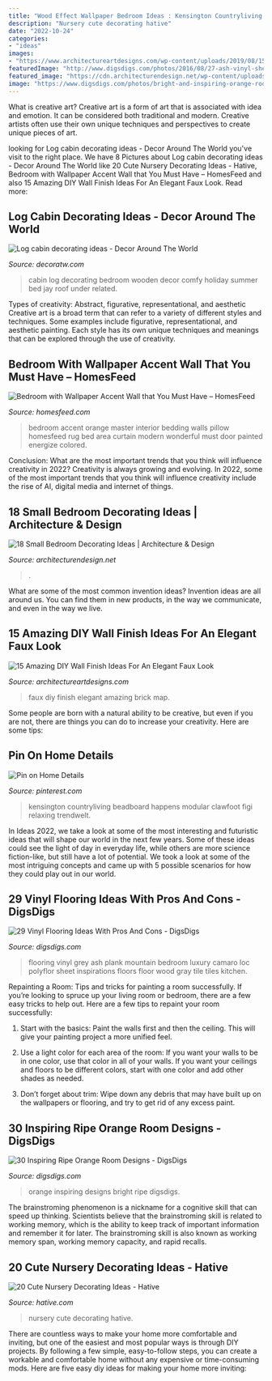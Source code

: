 ```yaml
---
title: "Wood Effect Wallpaper Bedroom Ideas : Kensington Countryliving Beadboard Happens Modular Clawfoot Figi Relaxing Trendwelt"
description: "Nursery cute decorating hative"
date: "2022-10-24"
categories:
- "ideas"
images:
- "https://www.architectureartdesigns.com/wp-content/uploads/2019/08/15-Amazing-DIY-Wall-Finish-Ideas-For-An-Elegant-Faux-Look-13.jpg"
featuredImage: "http://www.digsdigs.com/photos/2016/08/27-ash-vinyl-sheet-floors-for-a-bedroom.jpg"
featured_image: "https://cdn.architecturendesign.net/wp-content/uploads/2014/09/decorate-small-bedroom-with-wall-paneling-and-wall-sconces.jpg"
image: "https://www.digsdigs.com/photos/bright-and-inspiring-orange-room-designs-8-554x738.jpg"
---
```



What is creative art?
Creative art is a form of art that is associated with idea and emotion. It can be considered both traditional and modern. Creative artists often use their own unique techniques and perspectives to create unique pieces of art.

	

		
looking for Log cabin decorating ideas - Decor Around The World you've visit to the right place. We have 8 Pictures about Log cabin decorating ideas - Decor Around The World like 20 Cute Nursery Decorating Ideas - Hative, Bedroom with Wallpaper Accent Wall that You Must Have – HomesFeed and also 15 Amazing DIY Wall Finish Ideas For An Elegant Faux Look. Read more:
		
    
## Log Cabin Decorating Ideas - Decor Around The World

<img loading=lazy src="https://decoratw.com/wp-content/uploads/2015/01/small-log-cabin-decorating-ideas-1.jpg" onerror="this.onerror=null;this.src='https://tse1.mm.bing.net/th?id=OIP.THEOgMmhz-bqASE-LEPTbAHaJ4&amp;pid=15.1';" alt="Log cabin decorating ideas - Decor Around The World">

_Source: decoratw.com_

>cabin log decorating bedroom wooden decor comfy holiday summer bed jay roof under related. 

	

Types of creativity: Abstract, figurative, representational, and aesthetic
Creative art is a broad term that can refer to a variety of different styles and techniques. Some examples include figurative, representational, and aesthetic painting. Each style has its own unique techniques and meanings that can be explored through the use of creativity.

    
## Bedroom With Wallpaper Accent Wall That You Must Have – HomesFeed

<img loading=lazy src="https://homesfeed.com/wp-content/uploads/2015/12/super-bright-orange-bedroom-wallpaper-design-with-white-accent-and-bedding-and-green-detail.jpg" onerror="this.onerror=null;this.src='https://tse3.mm.bing.net/th?id=OIP.o9B1MG-QJZ00AEEV276G4gHaE8&amp;pid=15.1';" alt="Bedroom with Wallpaper Accent Wall that You Must Have – HomesFeed">

_Source: homesfeed.com_

>bedroom accent orange master interior bedding walls pillow homesfeed rug bed area curtain modern wonderful must door painted energize colored. 

	

Conclusion: What are the most important trends that you think will influence creativity in 2022?
Creativity is always growing and evolving. In 2022, some of the most important trends that you think will influence creativity include the rise of AI, digital media and internet of things.

    
## 18 Small Bedroom Decorating Ideas | Architecture &amp; Design

<img loading=lazy src="https://cdn.architecturendesign.net/wp-content/uploads/2014/09/decorate-small-bedroom-with-wall-paneling-and-wall-sconces.jpg" onerror="this.onerror=null;this.src='https://tse4.mm.bing.net/th?id=OIP.-NbF5w0XpZJDiankmHrIWwHaLE&amp;pid=15.1';" alt="18 Small Bedroom Decorating Ideas | Architecture &amp; Design">

_Source: architecturendesign.net_

>. 

	

What are some of the most common invention ideas?
Invention ideas are all around us. You can find them in new products, in the way we communicate, and even in the way we live.

    
## 15 Amazing DIY Wall Finish Ideas For An Elegant Faux Look

<img loading=lazy src="https://www.architectureartdesigns.com/wp-content/uploads/2019/08/15-Amazing-DIY-Wall-Finish-Ideas-For-An-Elegant-Faux-Look-13.jpg" onerror="this.onerror=null;this.src='https://tse3.mm.bing.net/th?id=OIP.TeUcBQ-q0AnnGpeCvcaxOwHaLG&amp;pid=15.1';" alt="15 Amazing DIY Wall Finish Ideas For An Elegant Faux Look">

_Source: architectureartdesigns.com_

>faux diy finish elegant amazing brick map. 

	

Some people are born with a natural ability to be creative, but even if you are not, there are things you can do to increase your creativity. Here are some tips:

    
## Pin On Home Details

<img loading=lazy src="https://i.pinimg.com/736x/cd/a2/71/cda271b64efd203ecf27a19a80fbb02d--new-bathroom-ideas-bathroom-colors.jpg" onerror="this.onerror=null;this.src='https://tse2.mm.bing.net/th?id=OIP.eegEW3CGlQv0Lfaq5lDG7gDhEs&amp;pid=15.1';" alt="Pin on Home Details">

_Source: pinterest.com_

>kensington countryliving beadboard happens modular clawfoot figi relaxing trendwelt. 

	

In Ideas 2022, we take a look at some of the most interesting and futuristic ideas that will shape our world in the next few years. Some of these ideas could see the light of day in everyday life, while others are more science fiction-like, but still have a lot of potential. We took a look at some of the most intriguing concepts and came up with 5 possible scenarios for how they could play out in our world.

    
## 29 Vinyl Flooring Ideas With Pros And Cons - DigsDigs

<img loading=lazy src="http://www.digsdigs.com/photos/2016/08/27-ash-vinyl-sheet-floors-for-a-bedroom.jpg" onerror="this.onerror=null;this.src='https://tse4.mm.bing.net/th?id=OIP.yClO2uYSeQeJQpMIiFKrbAHaMP&amp;pid=15.1';" alt="29 Vinyl Flooring Ideas With Pros And Cons - DigsDigs">

_Source: digsdigs.com_

>flooring vinyl grey ash plank mountain bedroom luxury camaro loc polyflor sheet inspirations floors floor wood gray tile tiles kitchen. 

	

Repainting a Room: Tips and tricks for painting a room successfully.
If you’re looking to spruce up your living room or bedroom, there are a few easy tricks to help out. Here are a few tips to repaint your room successfully:
1) Start with the basics: Paint the walls first and then the ceiling. This will give your painting project a more unified feel.

2) Use a light color for each area of the room: If you want your walls to be in one color, use that color in all of your walls. If you want your ceilings and floors to be different colors, start with one color and add other shades as needed.

3) Don’t forget about trim: Wipe down any debris that may have built up on the wallpapers or flooring, and try to get rid of any excess paint.

    
## 30 Inspiring Ripe Orange Room Designs - DigsDigs

<img loading=lazy src="https://www.digsdigs.com/photos/bright-and-inspiring-orange-room-designs-8-554x738.jpg" onerror="this.onerror=null;this.src='https://tse2.mm.bing.net/th?id=OIP.uk3kEzscbdakrOLg2DHHLAHaJ3&amp;pid=15.1';" alt="30 Inspiring Ripe Orange Room Designs - DigsDigs">

_Source: digsdigs.com_

>orange inspiring designs bright ripe digsdigs. 

	

The brainstroming phenomenon is a nickname for a cognitive skill that can speed up thinking. Scientists believe that the brainstroming skill is related to working memory, which is the ability to keep track of important information and remember it for later. The brainstroming skill is also known as working memory span, working memory capacity, and rapid recalls.

    
## 20 Cute Nursery Decorating Ideas - Hative

<img loading=lazy src="https://hative.com/wp-content/uploads/2014/07/nursery-decorating-ideas/13-beautiful-nursery-ideas.jpg" onerror="this.onerror=null;this.src='https://tse1.mm.bing.net/th?id=OIP.vy3d9dO2rbBhhILk4gipdQHaJ4&amp;pid=15.1';" alt="20 Cute Nursery Decorating Ideas - Hative">

_Source: hative.com_

>nursery cute decorating hative. 

	

There are countless ways to make your home more comfortable and inviting, but one of the easiest and most popular ways is through DIY projects. By following a few simple, easy-to-follow steps, you can create a workable and comfortable home without any expensive or time-consuming mods. Here are five easy diy ideas for making your home more inviting: 

